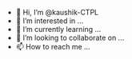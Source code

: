 - 👋 Hi, I’m @kaushik-CTPL
- 👀 I’m interested in ...
- 🌱 I’m currently learning ...
- 💞️ I’m looking to collaborate on ...
- 📫 How to reach me ...

<!---
kaushik-CTPL/kaushik-CTPL is a ✨ special ✨ repository because its `README.md` (this file) appears on your GitHub profile.
You can click the Preview link to take a look at your changes.
--->
